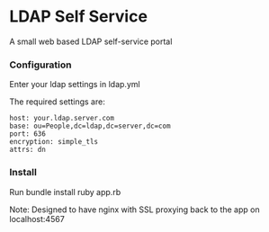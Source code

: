 LDAP Self Service
====

A small web based LDAP self-service portal

### Configuration

Enter your ldap settings in ldap.yml

The required settings are:

```
host: your.ldap.server.com
base: ou=People,dc=ldap,dc=server,dc=com
port: 636
encryption: simple_tls
attrs: dn
```

### Install

Run bundle install
ruby app.rb

Note: Designed to have nginx with SSL proxying back to the app on localhost:4567
